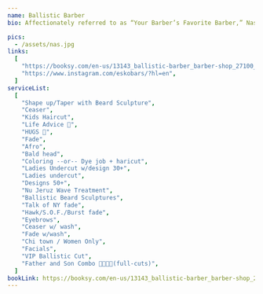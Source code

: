 ```yaml
---
name: Ballistic Barber
bio: Affectionately referred to as “Your Barber’s Favorite Barber,” Nasif “Ballistic Barber” Ervin is a cut above the rest! Also known as Nas became a barber to satisfy his passion for drawing. Nas specializes in design artistry that illustrates his artistic creativity. He hails from Paterson New Jersey by way of North Carolina, He’s leading art director of The Museum with 16 years experience. Nasif “Ballistic Barber” Ervin captivates his clients by changing what would be an ordinary haircut, into the Ballistic Barber Experience!!!

pics:
  - /assets/nas.jpg
links:
  [
    "https://booksy.com/en-us/13143_ballistic-barber_barber-shop_27100_raleigh",
    "https://www.instagram.com/eskobars/?hl=en",
  ]
serviceList:
  [
    "Shape up/Taper with Beard Sculpture",
    "Ceaser",
    "Kids Haircut",
    "Life Advice 🤔",
    "HUGS 🤗",
    "Fade",
    "Afro",
    "Bald head",
    "Coloring --or-- Dye job + haricut",
    "Ladies Undercut w/design 30+",
    "Ladies undercut",
    "Designs 50+",
    "Nu Jeruz Wave Treatment",
    "Ballistic Beard Sculptures",
    "Talk of NY fade",
    "Hawk/S.O.F./Burst fade",
    "Eyebrows",
    "Ceaser w/ wash",
    "Fade w/wash",
    "Chi town / Women Only",
    "Facials",
    "VIP Ballistic Cut",
    "Father and Son Combo 🤜🏾🤛🏾(full-cuts)",
  ]
bookLink: https://booksy.com/en-us/13143_ballistic-barber_barber-shop_27100_raleigh
---
```

